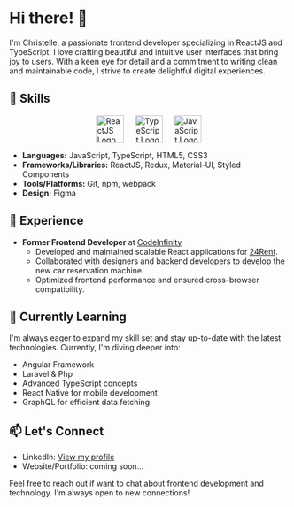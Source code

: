 # Hi there! 👋

I'm Christelle, a passionate frontend developer specializing in ReactJS and TypeScript. I love crafting beautiful and intuitive user interfaces that bring joy to users. With a keen eye for detail and a commitment to writing clean and maintainable code, I strive to create delightful digital experiences.

## 🚀 Skills

<div style="display: flex; justify-content: center;">
    <img src="https://upload.wikimedia.org/wikipedia/commons/a/a7/React-icon.svg" alt="ReactJS Logo" width="50" style="margin: 0 10px;">
    <img src="https://upload.wikimedia.org/wikipedia/commons/4/4c/Typescript_logo_2020.svg" alt="TypeScript Logo" width="50" style="margin: 0 10px;">
    <img src="https://upload.wikimedia.org/wikipedia/commons/6/6a/JavaScript-logo.png" alt="JavaScript Logo" width="50" style="margin: 0 10px;">
</div>

- **Languages:** JavaScript, TypeScript, HTML5, CSS3
- **Frameworks/Libraries:** ReactJS, Redux, Material-UI, Styled Components
- **Tools/Platforms:** Git, npm, webpack
- **Design:** Figma

## 💼 Experience

- **Former Frontend Developer** at [CodeInfinity](https://codeinfinity.co.za/)
  - Developed and maintained scalable React applications for [24Rent](https://www.24rent.fi/).
  - Collaborated with designers and backend developers to develop the new car reservation machine.
  - Optimized frontend performance and ensured cross-browser compatibility.
  
## 🌱 Currently Learning

I'm always eager to expand my skill set and stay up-to-date with the latest technologies. Currently, I'm diving deeper into:

- Angular Framework
- Laravel & Php 
- Advanced TypeScript concepts
- React Native for mobile development
- GraphQL for efficient data fetching

## 📫 Let's Connect

- LinkedIn: [View my profile](https://www.linkedin.com/in/christelle-mans/)
- Website/Portfolio: coming soon...

Feel free to reach out if want to chat about frontend development and technology. I'm always open to new connections!
